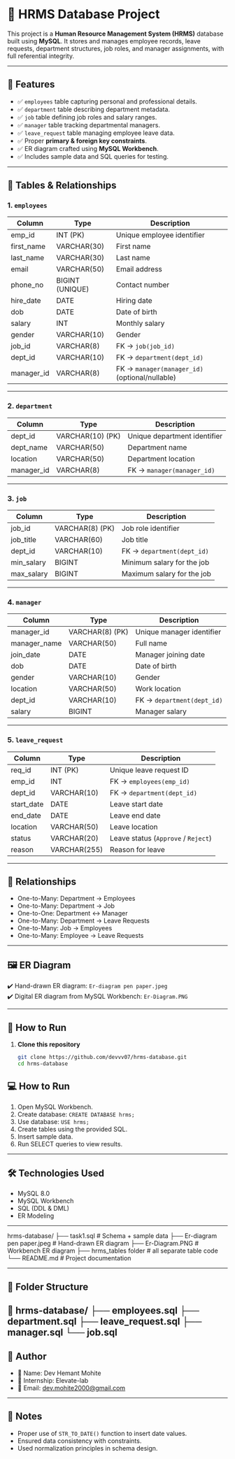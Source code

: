 # 💼 HRMS Database Project

This project is a **Human Resource Management System (HRMS)** database built using **MySQL**. It stores and manages employee records, leave requests, department structures, job roles, and manager assignments, with full referential integrity.

---

## 📌 Features

- ✅ `employees` table capturing personal and professional details.  
- ✅ `department` table describing department metadata.  
- ✅ `job` table defining job roles and salary ranges.  
- ✅ `manager` table tracking departmental managers.  
- ✅ `leave_request` table managing employee leave data.  
- ✅ Proper **primary & foreign key constraints**.  
- ✅ ER diagram crafted using **MySQL Workbench**.  
- ✅ Includes sample data and SQL queries for testing.

---

## 🧱 Tables & Relationships

### 1. `employees`

| Column       | Type           | Description                                 |
|--------------|----------------|---------------------------------------------|
| emp_id       | INT (PK)       | Unique employee identifier                  |
| first_name   | VARCHAR(30)    | First name                                  |
| last_name    | VARCHAR(30)    | Last name                                   |
| email        | VARCHAR(50)    | Email address                               |
| phone_no     | BIGINT (UNIQUE)| Contact number                              |
| hire_date    | DATE           | Hiring date                                 |
| dob          | DATE           | Date of birth                               |
| salary       | INT            | Monthly salary                              |
| gender       | VARCHAR(10)    | Gender                                      |
| job_id       | VARCHAR(8)     | FK → `job(job_id)`                          |
| dept_id      | VARCHAR(10)    | FK → `department(dept_id)`                  |
| manager_id   | VARCHAR(8)     | FK → `manager(manager_id)` (optional/nullable) |

---

### 2. `department`

| Column     | Type              | Description                      |
|------------|-------------------|----------------------------------|
| dept_id    | VARCHAR(10) (PK)  | Unique department identifier     |
| dept_name  | VARCHAR(50)       | Department name                  |
| location   | VARCHAR(50)       | Department location              |
| manager_id | VARCHAR(8)        | FK → `manager(manager_id)`       |

---

### 3. `job`

| Column           | Type             | Description                             |
|------------------|------------------|-----------------------------------------|
| job_id           | VARCHAR(8) (PK)  | Job role identifier                     |
| job_title        | VARCHAR(60)      | Job title                               |
| dept_id          | VARCHAR(10)      | FK → `department(dept_id)`              |
| min_salary       | BIGINT           | Minimum salary for the job              |
| max_salary       | BIGINT           | Maximum salary for the job              |

---

### 4. `manager`

| Column        | Type              | Description                         |
|---------------|-------------------|-------------------------------------|
| manager_id    | VARCHAR(8) (PK)   | Unique manager identifier           |
| manager_name  | VARCHAR(50)       | Full name                           |
| join_date     | DATE              | Manager joining date                |
| dob           | DATE              | Date of birth                       |
| gender        | VARCHAR(10)       | Gender                              |
| location      | VARCHAR(50)       | Work location                       |
| dept_id       | VARCHAR(10)       | FK → `department(dept_id)`          |
| salary        | BIGINT            | Manager salary                      |

---

### 5. `leave_request`

| Column      | Type              | Description                          |
|-------------|-------------------|--------------------------------------|
| req_id      | INT (PK)          | Unique leave request ID              |
| emp_id      | INT               | FK → `employees(emp_id)`             |
| dept_id     | VARCHAR(10)       | FK → `department(dept_id)`           |
| start_date  | DATE              | Leave start date                     |
| end_date    | DATE              | Leave end date                       |
| location    | VARCHAR(50)       | Leave location                       |
| status      | VARCHAR(20)       | Leave status (`Approve` / `Reject`) |
| reason      | VARCHAR(255)      | Reason for leave                     |

---

## 🔗 Relationships

- One-to-Many: Department → Employees  
- One-to-Many: Department → Job  
- One-to-One: Department ↔ Manager  
- One-to-Many: Department → Leave Requests  
- One-to-Many: Job → Employees  
- One-to-Many: Employee → Leave Requests  

---

## 🖼 ER Diagram

✔️ Hand-drawn ER diagram: `Er-diagram pen paper.jpeg`  
✔️ Digital ER diagram from MySQL Workbench: `Er-Diagram.PNG`

---

## 🚀 How to Run

1. **Clone this repository**  
   ```bash
   git clone https://github.com/devvv07/hrms-database.git
   cd hrms-database


## 💻 How to Run

1. Open MySQL Workbench.
2. Create database: `CREATE DATABASE hrms;`
3. Use database: `USE hrms;`
4. Create tables using the provided SQL.
5. Insert sample data.
6. Run SELECT queries to view results.

---

## 🛠 Technologies Used

- MySQL 8.0
- MySQL Workbench
- SQL (DDL & DML)
- ER Modeling

---

hrms-database/
├── task1.sql                 # Schema + sample data
├── Er-diagram pen paper.jpeg # Hand-drawn ER diagram
├── Er-Diagram.PNG           # Workbench ER diagram
├── hrms_tables folder       # all separate table code
└── README.md                # Project documentation

---

## 📂 Folder Structure
📁 hrms-database/
├── employees.sql
├── department.sql
├── leave_request.sql
├── manager.sql
└── job.sql
---

## 📌 Author

- 👤 Name: Dev Hemant Mohite
- 🏫 Internship: Elevate-lab
- 📧 Email: dev.mohite2000@gmail.com

---

## 📎 Notes

- Proper use of `STR_TO_DATE()` function to insert date values.
- Ensured data consistency with constraints.
- Used normalization principles in schema design.
